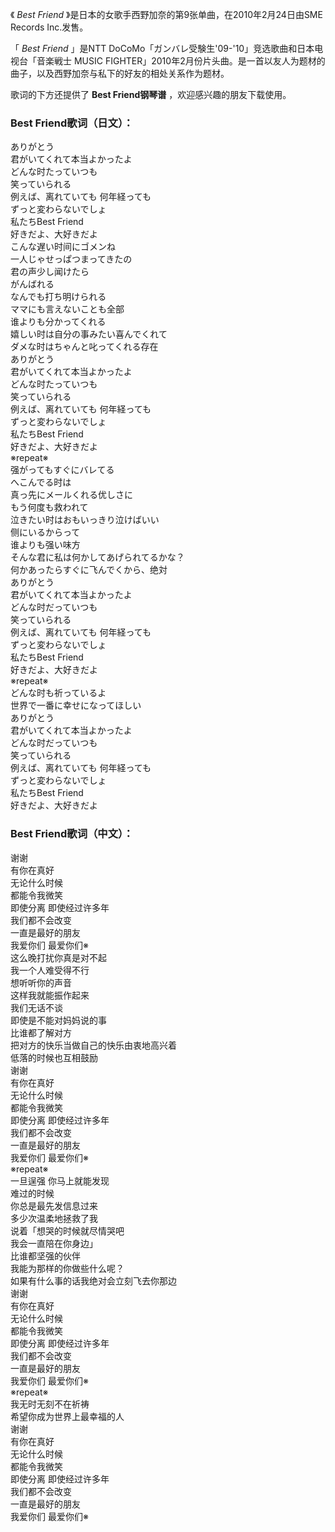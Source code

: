 

《 _Best Friend_ 》是日本的女歌手西野加奈的第9张单曲，在2010年2月24日由SME Records Inc.发售。  
  
「 _Best Friend_ 」是NTT DoCoMo「ガンバレ受験生'09-'10」竞选歌曲和日本电视台「音楽戦士 MUSIC
FIGHTER」2010年2月份片头曲。是一首以友人为题材的曲子，以及西野加奈与私下的好友的相处关系作为题材。  
  
歌词的下方还提供了 **Best Friend钢琴谱** ，欢迎感兴趣的朋友下载使用。

### Best Friend歌词（日文）：

ありがとう  
君がいてくれて本当よかったよ  
どんな时たっていつも  
笑っていられる  
例えば、离れていても 何年経っても  
ずっと変わらないでしょ  
私たちBest Friend  
好きだよ、大好きだよ  
こんな遅い时间にゴメンね  
一人じゃせっぱつまってきたの  
君の声少し闻けたら  
がんばれる  
なんでも打ち明けられる  
ママにも言えないことも全部  
谁よりも分かってくれる  
嬉しい时は自分の事みたい喜んでくれて  
ダメな时はちゃんと叱ってくれる存在  
ありがとう  
君がいてくれて本当よかったよ  
どんな时たっていつも  
笑っていられる  
例えば、离れていても 何年経っても  
ずっと変わらないでしょ  
私たちBest Friend  
好きだよ、大好きだよ  
※repeat※  
强がってもすぐにバレてる  
へこんでる时は  
真っ先にメールくれる优しさに  
もう何度も救われて  
泣きたい时はおもいっきり泣けばいい  
侧にいるからって  
谁よりも强い味方  
そんな君に私は何かしてあげられてるかな？  
何かあったらすぐに飞んでくから、绝対  
ありがとう  
君がいてくれて本当よかったよ  
どんな时だっていつも  
笑っていられる  
例えば、离れていても 何年経っても  
ずっと変わらないでしょ  
私たちBest Friend  
好きだよ、大好きだよ  
※repeat※  
どんな时も祈っているよ  
世界で一番に幸せになってほしい  
ありがとう  
君がいてくれて本当よかったよ  
どんな时だっていつも  
笑っていられる  
例えば、离れていても 何年経っても  
ずっと変わらないでしょ  
私たちBest Friend  
好きだよ、大好きだよ

### Best Friend歌词（中文）：

谢谢  
有你在真好  
无论什么时候  
都能令我微笑  
即使分离 即使经过许多年  
我们都不会改变  
一直是最好的朋友  
我爱你们 最爱你们※  
这么晚打扰你真是对不起  
我一个人难受得不行  
想听听你的声音  
这样我就能振作起来  
我们无话不谈  
即使是不能对妈妈说的事  
比谁都了解对方  
把对方的快乐当做自己的快乐由衷地高兴着  
低落的时候也互相鼓励  
谢谢  
有你在真好  
无论什么时候  
都能令我微笑  
即使分离 即使经过许多年  
我们都不会改变  
一直是最好的朋友  
我爱你们 最爱你们※  
※repeat※  
一旦逞强 你马上就能发现  
难过的时候  
你总是最先发信息过来  
多少次温柔地拯救了我  
说着「想哭的时候就尽情哭吧  
我会一直陪在你身边」  
比谁都坚强的伙伴  
我能为那样的你做些什么呢？  
如果有什么事的话我绝对会立刻飞去你那边  
谢谢  
有你在真好  
无论什么时候  
都能令我微笑  
即使分离 即使经过许多年  
我们都不会改变  
一直是最好的朋友  
我爱你们 最爱你们※  
※repeat※  
我无时无刻不在祈祷  
希望你成为世界上最幸福的人  
谢谢  
有你在真好  
无论什么时候  
都能令我微笑  
即使分离 即使经过许多年  
我们都不会改变  
一直是最好的朋友  
我爱你们 最爱你们※


